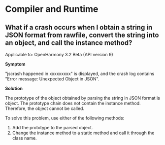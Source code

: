 # Compiler and Runtime

## What if a crash occurs when I obtain a string in JSON format from rawfile, convert the string into an object, and call the instance method?

Applicable to: OpenHarmony 3.2 Beta (API version 9)  

**Symptom**

"jscrash happened in xxxxxxxxx" is displayed, and the crash log contains "Error message: Unexpected Object in JSON".

**Solution**

The prototype of the object obtained by parsing the string in JSON format is object. The prototype chain does not contain the instance method. Therefore, the object cannot be called.

To solve this problem, use either of the following methods:
1. Add the prototype to the parsed object.
2. Change the instance method to a static method and call it through the class name.
